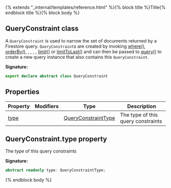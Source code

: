 {% extends "_internal/templates/reference.html" %}{% block title %}Title{% endblock title %}{% block body %}
## QueryConstraint class

A `QueryConstraint` is used to narrow the set of documents returned by a Firestore query. `QueryConstraint`<!-- -->s are created by invoking [where()](./firestore_.md#where_function)<!-- -->, [orderBy()](./firestore_.md#orderby_function)<!-- -->, , , , , [limit()](./firestore_.md#limit_function) or [limitToLast()](./firestore_.md#limittolast_function) and can then be passed to [query()](./firestore_.md#query_function) to create a new query instance that also contains this `QueryConstraint`<!-- -->.

<b>Signature:</b>

```typescript
export declare abstract class QueryConstraint 
```

## Properties

|  Property | Modifiers | Type | Description |
|  --- | --- | --- | --- |
|  [type](./firestore_.queryconstraint.md#queryconstrainttype_property) |  | [QueryConstraintType](./firestore_.md#queryconstrainttype_type) | The type of this query constraints |

## QueryConstraint.type property

The type of this query constraints

<b>Signature:</b>

```typescript
abstract readonly type: QueryConstraintType;
```
{% endblock body %}
